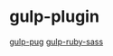 # gulp-plugin

[gulp-pug](https://github.com/gulp-community/gulp-pug)
[gulp-ruby-sass](https://github.com/sindresorhus/gulp-ruby-sass)
